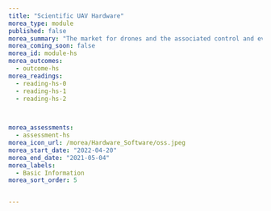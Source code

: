 ```yaml
---
title: "Scientific UAV Hardware"
morea_type: module
published: false
morea_summary: "The market for drones and the associated control and evaluation software is virtually unmanageable and requires constant readjustment to the application requirements and technical possibilities."
morea_coming_soon: false
morea_id: module-hs
morea_outcomes:
  - outcome-hs
morea_readings:
  - reading-hs-0
  - reading-hs-1
  - reading-hs-2

  

morea_assessments:
  - assessment-hs
morea_icon_url: /morea/Hardware_Software/oss.jpeg
morea_start_date: "2022-04-20"
morea_end_date: "2021-05-04"
morea_labels: 
  - Basic Information
morea_sort_order: 5


---
```



